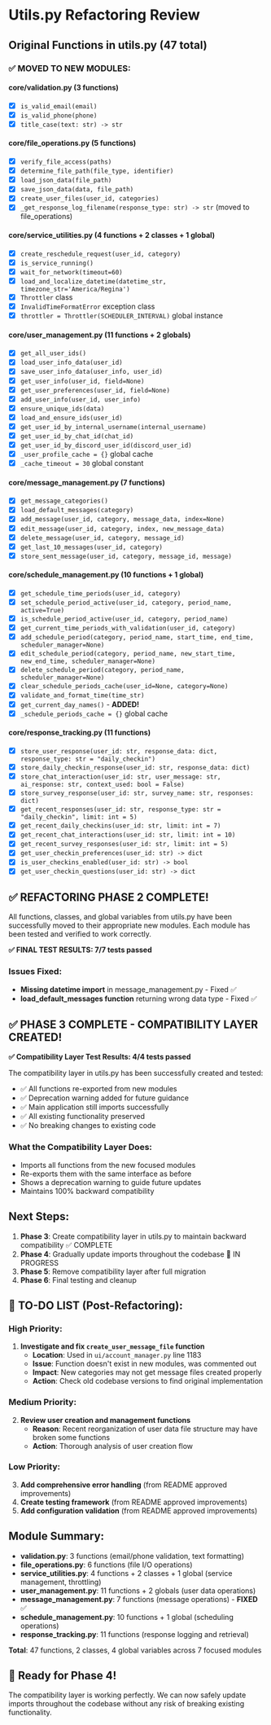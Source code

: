 # Utils.py Refactoring Review

## Original Functions in utils.py (47 total)

### ✅ MOVED TO NEW MODULES:

#### core/validation.py (3 functions)
- [x] `is_valid_email(email)`
- [x] `is_valid_phone(phone)`
- [x] `title_case(text: str) -> str`

#### core/file_operations.py (5 functions)
- [x] `verify_file_access(paths)`
- [x] `determine_file_path(file_type, identifier)`
- [x] `load_json_data(file_path)`
- [x] `save_json_data(data, file_path)`
- [x] `create_user_files(user_id, categories)`
- [x] `_get_response_log_filename(response_type: str) -> str` (moved to file_operations)

#### core/service_utilities.py (4 functions + 2 classes + 1 global)
- [x] `create_reschedule_request(user_id, category)`
- [x] `is_service_running()`
- [x] `wait_for_network(timeout=60)`
- [x] `load_and_localize_datetime(datetime_str, timezone_str='America/Regina')`
- [x] `Throttler` class
- [x] `InvalidTimeFormatError` exception class
- [x] `throttler = Throttler(SCHEDULER_INTERVAL)` global instance

#### core/user_management.py (11 functions + 2 globals)
- [x] `get_all_user_ids()`
- [x] `load_user_info_data(user_id)`
- [x] `save_user_info_data(user_info, user_id)`
- [x] `get_user_info(user_id, field=None)`
- [x] `get_user_preferences(user_id, field=None)`
- [x] `add_user_info(user_id, user_info)`
- [x] `ensure_unique_ids(data)`
- [x] `load_and_ensure_ids(user_id)`
- [x] `get_user_id_by_internal_username(internal_username)`
- [x] `get_user_id_by_chat_id(chat_id)`
- [x] `get_user_id_by_discord_user_id(discord_user_id)`
- [x] `_user_profile_cache = {}` global cache
- [x] `_cache_timeout = 30` global constant

#### core/message_management.py (7 functions)
- [x] `get_message_categories()`
- [x] `load_default_messages(category)`
- [x] `add_message(user_id, category, message_data, index=None)`
- [x] `edit_message(user_id, category, index, new_message_data)`
- [x] `delete_message(user_id, category, message_id)`
- [x] `get_last_10_messages(user_id, category)`
- [x] `store_sent_message(user_id, category, message_id, message)`

#### core/schedule_management.py (10 functions + 1 global)
- [x] `get_schedule_time_periods(user_id, category)`
- [x] `set_schedule_period_active(user_id, category, period_name, active=True)`
- [x] `is_schedule_period_active(user_id, category, period_name)`
- [x] `get_current_time_periods_with_validation(user_id, category)`
- [x] `add_schedule_period(category, period_name, start_time, end_time, scheduler_manager=None)`
- [x] `edit_schedule_period(category, period_name, new_start_time, new_end_time, scheduler_manager=None)`
- [x] `delete_schedule_period(category, period_name, scheduler_manager=None)`
- [x] `clear_schedule_periods_cache(user_id=None, category=None)`
- [x] `validate_and_format_time(time_str)`
- [x] `get_current_day_names()` - **ADDED!**
- [x] `_schedule_periods_cache = {}` global cache

#### core/response_tracking.py (11 functions)
- [x] `store_user_response(user_id: str, response_data: dict, response_type: str = "daily_checkin")`
- [x] `store_daily_checkin_response(user_id: str, response_data: dict)`
- [x] `store_chat_interaction(user_id: str, user_message: str, ai_response: str, context_used: bool = False)`
- [x] `store_survey_response(user_id: str, survey_name: str, responses: dict)`
- [x] `get_recent_responses(user_id: str, response_type: str = "daily_checkin", limit: int = 5)`
- [x] `get_recent_daily_checkins(user_id: str, limit: int = 7)`
- [x] `get_recent_chat_interactions(user_id: str, limit: int = 10)`
- [x] `get_recent_survey_responses(user_id: str, limit: int = 5)`
- [x] `get_user_checkin_preferences(user_id: str) -> dict`
- [x] `is_user_checkins_enabled(user_id: str) -> bool`
- [x] `get_user_checkin_questions(user_id: str) -> dict`

## ✅ REFACTORING PHASE 2 COMPLETE!

All functions, classes, and global variables from utils.py have been successfully moved to their appropriate new modules. Each module has been tested and verified to work correctly.

**✅ FINAL TEST RESULTS: 7/7 tests passed**

### Issues Fixed:
- **Missing datetime import** in message_management.py - Fixed ✅
- **load_default_messages function** returning wrong data type - Fixed ✅

## ✅ PHASE 3 COMPLETE - COMPATIBILITY LAYER CREATED!

**✅ Compatibility Layer Test Results: 4/4 tests passed**

The compatibility layer in utils.py has been successfully created and tested:
- ✅ All functions re-exported from new modules
- ✅ Deprecation warning added for future guidance
- ✅ Main application still imports successfully
- ✅ All existing functionality preserved
- ✅ No breaking changes to existing code

### What the Compatibility Layer Does:
- Imports all functions from the new focused modules
- Re-exports them with the same interface as before
- Shows a deprecation warning to guide future updates
- Maintains 100% backward compatibility

## Next Steps:
1. **Phase 3**: Create compatibility layer in utils.py to maintain backward compatibility ✅ COMPLETE
2. **Phase 4**: Gradually update imports throughout the codebase 🔄 IN PROGRESS
3. **Phase 5**: Remove compatibility layer after full migration
4. **Phase 6**: Final testing and cleanup

## 🔧 TO-DO LIST (Post-Refactoring):

### High Priority:
1. **Investigate and fix `create_user_message_file` function**
   - **Location**: Used in `ui/account_manager.py` line 1183
   - **Issue**: Function doesn't exist in new modules, was commented out
   - **Impact**: New categories may not get message files created properly
   - **Action**: Check old codebase versions to find original implementation

### Medium Priority:
2. **Review user creation and management functions**
   - **Reason**: Recent reorganization of user data file structure may have broken some functions
   - **Action**: Thorough analysis of user creation flow

### Low Priority:
3. **Add comprehensive error handling** (from README approved improvements)
4. **Create testing framework** (from README approved improvements)
5. **Add configuration validation** (from README approved improvements)

## Module Summary:
- **validation.py**: 3 functions (email/phone validation, text formatting)
- **file_operations.py**: 6 functions (file I/O operations)
- **service_utilities.py**: 4 functions + 2 classes + 1 global (service management, throttling)
- **user_management.py**: 11 functions + 2 globals (user data operations)
- **message_management.py**: 7 functions (message operations) - **FIXED** ✅
- **schedule_management.py**: 10 functions + 1 global (scheduling operations)
- **response_tracking.py**: 11 functions (response logging and retrieval)

**Total**: 47 functions, 2 classes, 4 global variables across 7 focused modules

## 🚀 Ready for Phase 4!
The compatibility layer is working perfectly. We can now safely update imports throughout the codebase without any risk of breaking existing functionality. 
